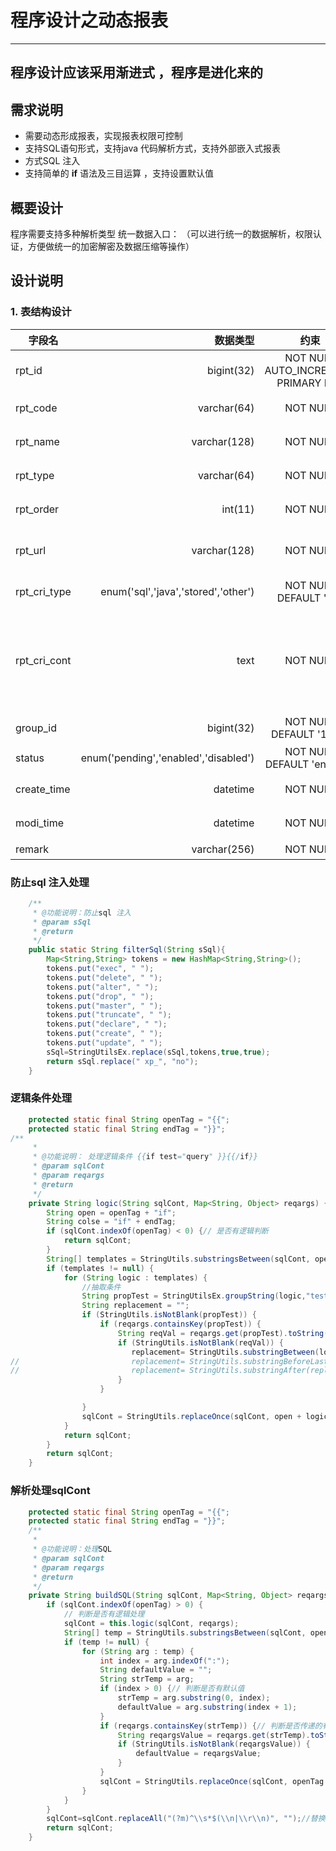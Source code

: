 # 程序设计之动态报表
------
## 程序设计应该采用渐进式 ，程序是进化来的
## 需求说明
 - 需要动态形成报表，实现报表权限可控制
 - 支持SQL语句形式，支持java 代码解析方式，支持外部嵌入式报表
 - 方式SQL 注入
 - 支持简单的 **if** 语法及三目运算 ，支持设置默认值
## 概要设计
程序需要支持多种解析类型 
统一数据入口：
    （可以进行统一的数据解析，权限认证，方便做统一的加密解密及数据压缩等操作）
## 设计说明
### 1. 表结构设计
| 字段名        | 数据类型   |  约束  |描述  |
| --------   | -----:  | :----:  | :----:  |
| rpt_id     | bigint(32) |NOT NULL AUTO_INCREMENT PRIMARY KEY  |   报表Id     |
| rpt_code   | varchar(64)  |   NOT NULL   |   报表代号     |
| rpt_name   | varchar(128)  |   NOT NULL   |   报表名称    |
| rpt_type     |varchar(64)  |   NOT NULL   |   报表类型     |
| rpt_order     | int(11) |   NOT NULL |   排序号     |
| rpt_url     | varchar(128) |   NOT NULL |   报表展示地址    |
| rpt_cri_type     | enum('sql','java','stored','other') | NOT NULL DEFAULT 'sql' |   解析类型   |
| rpt_cri_cont     | text |   NOT NULL |   SQL语句 或者Java类绝对路径    |
| group_id     | bigint(32) |   NOT NULL DEFAULT '1000'  |   分组id    |
| status     | enum('pending','enabled','disabled') |   NOT NULL DEFAULT 'enabled'   |   状态    |
| create_time  | datetime |   NOT NULL   |   创建日期    |
| modi_time     | datetime |   NOT NULL  |   修改日期    |
| remark     | varchar(256) |   NOT NULL  |   描述    |





### 防止sql 注入处理
```java
    /**
     * @功能说明：防止sql 注入
     * @param sSql
     * @return
     */
	public static String filterSql(String sSql){
		Map<String,String> tokens = new HashMap<String,String>();
		tokens.put("exec", " ");
		tokens.put("delete", " ");
		tokens.put("alter", " ");
		tokens.put("drop", " ");
		tokens.put("master", " ");
		tokens.put("truncate", " ");
		tokens.put("declare", " ");
		tokens.put("create", " ");
		tokens.put("update", " ");
		sSql=StringUtilsEx.replace(sSql,tokens,true,true);
		return sSql.replace(" xp_", "no");
	}
```
### 逻辑条件处理
```java
    protected static final String openTag = "{{";
	protected static final String endTag = "}}";
/**
	 * 
	 * @功能说明： 处理逻辑条件 {{if test="query" }}{{/if}}
	 * @param sqlCont
	 * @param reqargs
	 * @return
	 */
	private String logic(String sqlCont, Map<String, Object> reqargs) {
		String open = openTag + "if";
		String colse = "if" + endTag;
		if (sqlCont.indexOf(openTag) < 0) {// 是否有逻辑判断
			return sqlCont;
		}
		String[] templates = StringUtils.substringsBetween(sqlCont, open,endTag);
		if (templates != null) {
			for (String logic : templates) {
				//抽取条件
				String propTest = StringUtilsEx.groupString(logic,"test=\"(.+?)\"",1);
				String replacement = "";
				if (StringUtils.isNotBlank(propTest)) {
					if (reqargs.containsKey(propTest)) {
						String reqVal = reqargs.get(propTest).toString();
						if (StringUtils.isNotBlank(reqVal)) {
						   replacement= StringUtils.substringBetween(logic, openTag,endTag);
//						   replacement= StringUtils.substringBeforeLast(logic, openTag);
//				   		   replacement= StringUtils.substringAfter(replacement, endTag);
						}
					}

				}
				sqlCont = StringUtils.replaceOnce(sqlCont, open + logic+ colse, replacement);
			}
			return sqlCont;
		}
		return sqlCont;
	}
```
### 解析处理sqlCont
```java
    protected static final String openTag = "{{";
	protected static final String endTag = "}}";
	/**
	 * 
	 * @功能说明：处理SQL
	 * @param sqlCont
	 * @param reqargs
	 * @return
	 */
	private String buildSQL(String sqlCont, Map<String, Object> reqargs) {
		if (sqlCont.indexOf(openTag) > 0) {
			// 判断是否有逻辑处理
			sqlCont = this.logic(sqlCont, reqargs);
			String[] temp = StringUtils.substringsBetween(sqlCont, openTag, endTag);
			if (temp != null) {
				for (String arg : temp) {
					int index = arg.indexOf(":");
					String defaultValue = "";
					String strTemp = arg;
					if (index > 0) {// 判断是否有默认值
						strTemp = arg.substring(0, index);
						defaultValue = arg.substring(index + 1);
					}
					if (reqargs.containsKey(strTemp)) {// 判断是否传递的有参数
						String reqargsValue = reqargs.get(strTemp).toString();
						if (StringUtils.isNotBlank(reqargsValue)) {
							defaultValue = reqargsValue;
						}
					}
					sqlCont = StringUtils.replaceOnce(sqlCont, openTag + arg+ endTag, defaultValue);
				}
			}
		}
		sqlCont=sqlCont.replaceAll("(?m)^\\s*$(\\n|\\r\\n)", "");//替换空行
		return sqlCont;
	}
```
